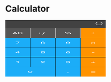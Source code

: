 # Calculator


<img src="https://github.com/omerfarukercivan/Calculator/blob/main/calculatorSS.png" width="320" height="180">
